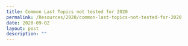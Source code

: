 ```yaml
---
title: Common Last Topics not tested for 2020
permalink: /Resources/2020/common-last-topics-not-tested-for-2020
date: 2020-09-02
layout: post
description: ""
---
```

